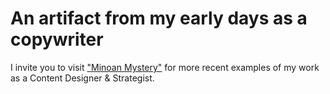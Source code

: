 # An artifact from my early days as a copywriter

I invite you to visit ["Minoan Mystery"](www.minoanmystery.org) for more recent examples of my work as a Content Designer & Strategist.
